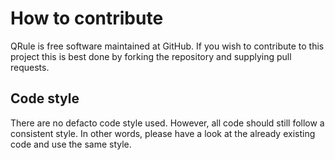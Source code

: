 How to contribute
=================
QRule is free software maintained at GitHub.
If you wish to contribute to this project this is best done by forking the
repository and supplying pull requests.

Code style
----------
There are no defacto code style used. However, all code should still follow
a consistent style. In other words, please have a look at the already existing
code and use the same style.
